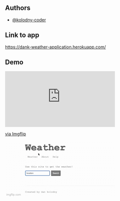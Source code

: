 
## Authors

- [@kolodny-coder](https://github.com/kolodny-coder)


## Link to app 

https://dank-weather-application.herokuapp.com/

## Demo

<div style="width:360px;max-width:100%;"><div style="height:0;padding-bottom:50.83%;position:relative;"><iframe width="360" height="183" style="position:absolute;top:0;left:0;width:100%;height:100%;" frameBorder="0" src="https://imgflip.com/embed/6hmwol"></iframe></div><p><a href="https://imgflip.com/gif/6hmwol">via Imgflip</a></p></div>


![App Demo](./weather-gif-demo.gif)